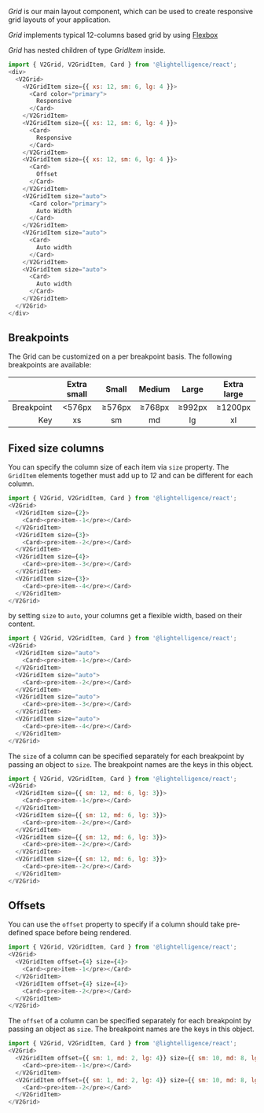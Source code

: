*Grid* is our main layout component, which can be used to create responsive
grid layouts of your application.

*Grid* implements typical 12-columns based grid by using
[Flexbox](https://developer.mozilla.org/en-US/docs/Learn/CSS/CSS_layout/Flexbox)

*Grid* has nested children of type *GridItem* inside.



```js
import { V2Grid, V2GridItem, Card } from '@lightelligence/react';
<div>
  <V2Grid>
    <V2GridItem size={{ xs: 12, sm: 6, lg: 4 }}>
      <Card color="primary">
        Responsive
      </Card>
    </V2GridItem>
    <V2GridItem size={{ xs: 12, sm: 6, lg: 4 }}>
      <Card>
        Responsive
      </Card>
    </V2GridItem>
    <V2GridItem size={{ xs: 12, sm: 6, lg: 4 }}>
      <Card>
        Offset
      </Card>
    </V2GridItem>
    <V2GridItem size="auto">
      <Card color="primary">
        Auto Width
      </Card>
    </V2GridItem>
    <V2GridItem size="auto">
      <Card>
        Auto width
      </Card>
    </V2GridItem>
    <V2GridItem size="auto">
      <Card>
        Auto width
      </Card>
    </V2GridItem>
  </V2Grid>
</div>
```

## Breakpoints

The Grid can be customized on a per breakpoint basis. The following breakpoints are available:

|            | Extra small |  Small | Medium |  Large | Extra large |
|-----------:|:-----------:|:------:|:------:|:------:|:-----------:|
| Breakpoint |    <576px   | ≥576px | ≥768px | ≥992px |   ≥1200px   |
|        Key |      xs     |   sm   |   md   |   lg   |      xl     |


## Fixed size columns

You can specify the column size of each item via `size` property. The
`GridItem` elements together must add up to *12* and can be different for each
column. 

```js
import { V2Grid, V2GridItem, Card } from '@lightelligence/react';
<V2Grid>
  <V2GridItem size={2}>
    <Card><pre>item--1</pre></Card>
  </V2GridItem>
  <V2GridItem size={3}>
    <Card><pre>item--2</pre></Card>
  </V2GridItem>
  <V2GridItem size={4}>
    <Card><pre>item--3</pre></Card>
  </V2GridItem>
  <V2GridItem size={3}>
    <Card><pre>item--4</pre></Card>
  </V2GridItem>
</V2Grid>
```

by setting `size` to `auto`, your columns get a flexible width, based
on their content.

```js
import { V2Grid, V2GridItem, Card } from '@lightelligence/react';
<V2Grid>
  <V2GridItem size="auto">
    <Card><pre>item--1</pre></Card>
  </V2GridItem>
  <V2GridItem size="auto">
    <Card><pre>item--2</pre></Card>
  </V2GridItem>
  <V2GridItem size="auto">
    <Card><pre>item--3</pre></Card>
  </V2GridItem>
  <V2GridItem size="auto">
    <Card><pre>item--4</pre></Card>
  </V2GridItem>
</V2Grid>
```

The `size` of a column can be specified separately for each breakpoint by passing an object to `size`. The breakpoint names are the keys in this object.

```js
import { V2Grid, V2GridItem, Card } from '@lightelligence/react';
<V2Grid>
  <V2GridItem size={{ sm: 12, md: 6, lg: 3}}>
    <Card><pre>item--1</pre></Card>
  </V2GridItem>
  <V2GridItem size={{ sm: 12, md: 6, lg: 3}}>
    <Card><pre>item--2</pre></Card>
  </V2GridItem>
  <V2GridItem size={{ sm: 12, md: 6, lg: 3}}>
    <Card><pre>item--2</pre></Card>
  </V2GridItem>
  <V2GridItem size={{ sm: 12, md: 6, lg: 3}}>
    <Card><pre>item--2</pre></Card>
  </V2GridItem>
</V2Grid>
```
## Offsets

You can use the `offset` property to specify if a column should take
pre-defined space before being rendered.

```js
import { V2Grid, V2GridItem, Card } from '@lightelligence/react';
<V2Grid>
  <V2GridItem offset={4} size={4}>
    <Card><pre>item--1</pre></Card>
  </V2GridItem>
  <V2GridItem offset={4} size={4}>
    <Card><pre>item--2</pre></Card>
  </V2GridItem>
</V2Grid>
```

The `offset` of a column can be specified separately for each breakpoint by passing an object as `size`. The breakpoint names are the keys in this object.

```js
import { V2Grid, V2GridItem, Card } from '@lightelligence/react';
<V2Grid>
  <V2GridItem offset={{ sm: 1, md: 2, lg: 4}} size={{ sm: 10, md: 8, lg: 4}}>
    <Card><pre>item--1</pre></Card>
  </V2GridItem>
  <V2GridItem offset={{ sm: 1, md: 2, lg: 4}} size={{ sm: 10, md: 8, lg: 4}}>
    <Card><pre>item--2</pre></Card>
  </V2GridItem>
</V2Grid>
```
